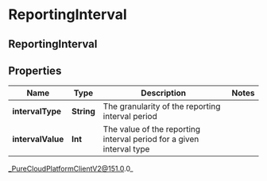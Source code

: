 # ReportingInterval

## ReportingInterval

## Properties

|Name | Type | Description | Notes|
|------------ | ------------- | ------------- | -------------|
| **intervalType** | **String** | The granularity of the reporting interval period | |
| **intervalValue** | **Int** | The value of the reporting interval period for a given interval type | |



_PureCloudPlatformClientV2@151.0.0_
